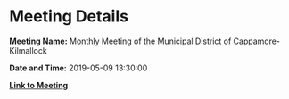 # Meeting Details

**Meeting Name:** Monthly Meeting of the Municipal District of Cappamore-Kilmallock

**Date and Time:** 2019-05-09 13:30:00

**[Link to Meeting](https://www.limerick.ie/council/whats-on/monthly-meeting-municipal-district-cappamore-kilmallock-50)**

